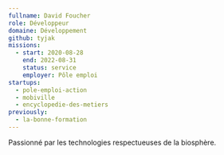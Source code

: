 ```yaml
---
fullname: David Foucher
role: Développeur
domaine: Développement
github: tyjak
missions:
  - start: 2020-08-28
    end: 2022-08-31
    status: service
    employer: Pôle emploi
startups:
  - pole-emploi-action
  - mobiville
  - encyclopedie-des-metiers
previously:
  - la-bonne-formation
---
```


Passionné par les technologies respectueuses de la biosphère.
